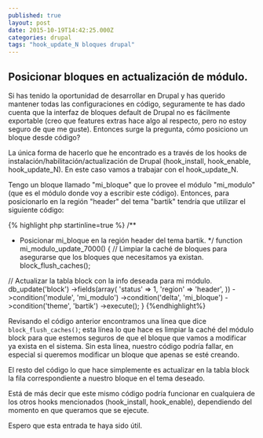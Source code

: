 ```yaml
---
published: true
layout: post
date: 2015-10-19T14:42:25.000Z
categories: drupal
tags: "hook_update_N bloques drupal"
---
```



## Posicionar bloques en actualización de módulo.

Si has tenido la oportunidad de desarrollar en Drupal y has querido mantener todas las configuraciones en código, seguramente te has dado cuenta que la interfaz de bloques default de Drupal no es fácilmente exportable (creo que features extras hace algo al respecto, pero no estoy seguro de que me guste). Entonces surge la pregunta, cómo posiciono un bloque desde código?

La única forma de hacerlo que he encontrado es a través de los hooks de instalación/habilitación/actualización de Drupal (hook_install, hook_enable, hook_update_N). En este caso vamos a trabajar con el hook_update_N.

Tengo un bloque llamado "mi_bloque" que lo provee el módulo "mi_modulo" (que es el módulo donde voy a escribir este código). Entonces, para posicionarlo en la región "header" del tema "bartik" tendría que utilizar el siguiente código:

{% highlight php startinline=true %}
/**
 * Posicionar mi_bloque en la región header del tema bartik.
 */
function mi_modulo_update_7000() {
  // Limpiar la caché de bloques para asegurarse que los bloques que necesitamos ya existan.
  block_flush_caches();

  // Actualizar la tabla block con la info deseada para mi módulo.
  db_update('block')
    ->fields(array(
      'status' => 1,
      'region' => 'header',
    ))
    ->condition('module', 'mi_modulo')
    ->condition('delta', 'mi_bloque')
    ->condition('theme', 'bartik')
    ->execute();
}
{%endhighlight%}

Revisando el código anterior encontramos una línea que dice `block_flush_caches()`; esta línea lo que hace es limpiar la caché del módulo block para que estemos seguros de que el bloque que vamos a modificar ya exista en el sistema. Sin esta línea, nuestro código podría fallar, en especial si queremos modificar un bloque que apenas se esté creando.

El resto del código lo que hace simplemente es actualizar en la tabla block la fila correspondiente a nuestro bloque en el tema deseado.

Está de más decir que este mismo código podría funcionar en cualquiera de los otros hooks mencionados (hook_install, hook_enable), dependiendo del momento en que queramos que se ejecute.

Espero que esta entrada te haya sido útil.
